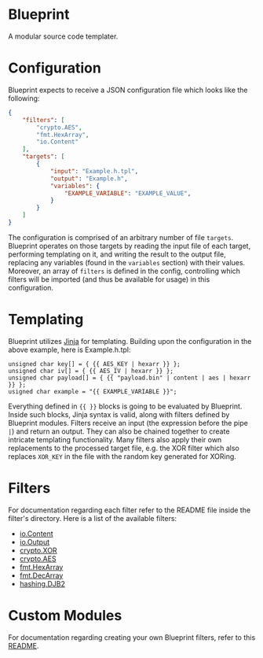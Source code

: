 # Blueprint

A modular source code templater.

# Configuration

Blueprint expects to receive a JSON configuration file which looks like the following:
```json
{
    "filters": [
        "crypto.AES",
        "fmt.HexArray",
        "io.Content"
    ],
    "targets": [
        {
            "input": "Example.h.tpl",
            "output": "Example.h",
            "variables": {
                "EXAMPLE_VARIABLE": "EXAMPLE_VALUE",
            }
        }
    ]
}
```

The configuration is comprised of an arbitrary number of file `targets`. Blueprint operates on those targets by reading the input file of each target, performing templating on it, and writing the result to the output file, replacing any variables (found in the `variables` section) with their values. Moreover, an array of `filters` is defined in the config, controlling which filters will be imported (and thus be available for usage) in this configuration.

# Templating

Blueprint utilizes [Jinja](https://jinja.palletsprojects.com/en/3.1.x/) for templating. Building upon the configuration in the above example, here is Example.h.tpl:
```jinja
unsigned char key[] = { {{ AES_KEY | hexarr }} };
unsigned char iv[] = { {{ AES_IV | hexarr }} };
unsigned char payload[] = { {{ "payload.bin" | content | aes | hexarr }} };
usigned char example = "{{ EXAMPLE_VARIABLE }}";
```

Everything defined in `{{ }}` blocks is going to be evaluated by Blueprint. Inside such blocks, Jinja syntax is valid, along with filters defined by Blueprint modules. Filters receive an input (the expression before the pipe `|`) and return an output. They can also be chained together to create intricate templating functionality. Many filters also apply their own replacements to the processed target file, e.g. the XOR filter which also replaces `XOR_KEY` in the file with the random key generated for XORing.

# Filters
For documentation regarding each filter refer to the README file inside the filter's directory. Here is a list of the available filters:
- [io.Content](https://github.com/Hackcraft-Labs/Blueprint/blob/main/filters/io)
- [io.Output](https://github.com/Hackcraft-Labs/Blueprint/blob/main/filters/io)
- [crypto.XOR](https://github.com/Hackcraft-Labs/Blueprint/blob/main/filters/crypto)
- [crypto.AES](https://github.com/Hackcraft-Labs/Blueprint/blob/main/filters/crypto)
- [fmt.HexArray](https://github.com/Hackcraft-Labs/Blueprint/blob/main/filters/fmt)
- [fmt.DecArray](https://github.com/Hackcraft-Labs/Blueprint/blob/main/filters/fmt)
- [hashing.DJB2](https://github.com/Hackcraft-Labs/Blueprint/blob/main/filters/hashing)
  
# Custom Modules
For documentation regarding creating your own Blueprint filters, refer to this [README](https://github.com/Hackcraft-Labs/Blueprint/blob/main/filters).